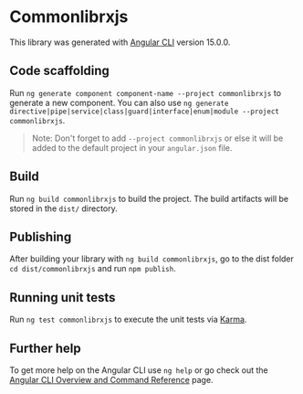 # Commonlibrxjs

This library was generated with [Angular CLI](https://github.com/angular/angular-cli) version 15.0.0.

## Code scaffolding

Run `ng generate component component-name --project commonlibrxjs` to generate a new component. You can also use `ng generate directive|pipe|service|class|guard|interface|enum|module --project commonlibrxjs`.
> Note: Don't forget to add `--project commonlibrxjs` or else it will be added to the default project in your `angular.json` file. 

## Build

Run `ng build commonlibrxjs` to build the project. The build artifacts will be stored in the `dist/` directory.

## Publishing

After building your library with `ng build commonlibrxjs`, go to the dist folder `cd dist/commonlibrxjs` and run `npm publish`.

## Running unit tests

Run `ng test commonlibrxjs` to execute the unit tests via [Karma](https://karma-runner.github.io).

## Further help

To get more help on the Angular CLI use `ng help` or go check out the [Angular CLI Overview and Command Reference](https://angular.io/cli) page.
